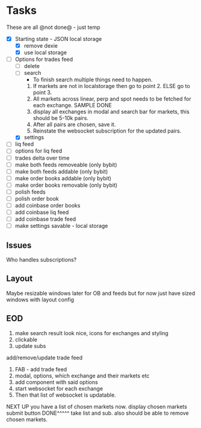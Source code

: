 # Tasks

These are all @not done@ - just temp

- [x] Starting state - JSON local storage
  - [x] remove dexie
  - [x] use local storage
- [ ] Options for trades feed
  - [ ] delete
  - [ ] search
    - To finish search multiple things need to happen.
    1. If markets are not in localstorage then go to point 2. ELSE go to point 3.
    2. All markets across linear, perp and spot needs to be fetched for each exchange. SAMPLE DONE
    3. display all exchanges in modal and search bar for markets, this should be 5-10k pairs.
    4. After all pairs are chosen, save it.
    5. Reinstate the websocket subscription for the updated pairs.
  - [x] settings
- [ ] liq feed
- [ ] options for liq feed
- [ ] trades delta over time
- [ ] make both feeds removeable (only bybit)
- [ ] make both feeds addable (only bybit)
- [ ] make order books addable (only bybit)
- [ ] make order books removable (only bybit)
- [ ] polish feeds
- [ ] polish order book
- [ ] add coinbase order books
- [ ] add coinbase liq feed
- [ ] add coinbase trade feed
- [ ] make settings savable - local storage

## Issues

Who handles subscriptions?

## Layout

Maybe resizable windows later for OB and feeds but for now just have sized windows with layout config

## EOD

1. make search result look nice, icons for exchanges and styling
2. clickable
3. update subs

add/remove/update trade feed

1. FAB - add trade feed
2. modal, options, which exchange and their markets etc
3. add component with said options
4. start websocket for each exchange
5. Then that list of websocket is updatable.

NEXT UP
you have a list of chosen markets now.
display chosen markets
submit button
DONE^^^^^
take list and sub.
also should be able to remove chosen markets.
